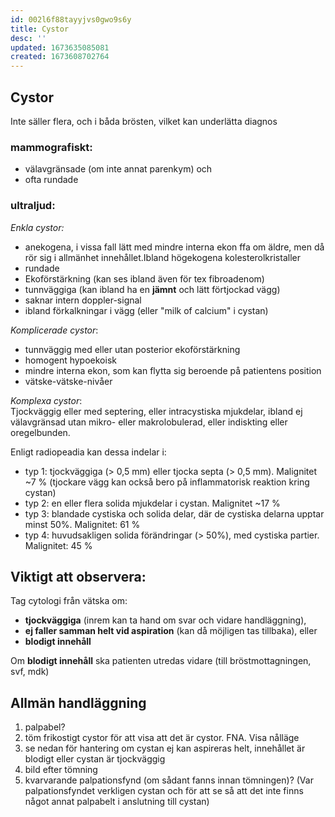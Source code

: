 ```yaml
---
id: 002l6f88tayyjvs0gwo9s6y
title: Cystor
desc: ''
updated: 1673635085081
created: 1673608702764
---
```


## Cystor

Inte säller flera, och i båda brösten, vilket kan underlätta diagnos

### mammografiskt:
- välavgränsade (om inte annat parenkym) och
- ofta rundade

### ultraljud:  
*Enkla cystor:*
- anekogena, i vissa fall lätt med mindre interna ekon ffa om äldre, men då rör sig i allmänhet innehållet.Ibland högekogena kolesterolkristaller
- rundade
- Ekoförstärkning (kan ses ibland även för tex fibroadenom)
- tunnväggiga (kan ibland ha en **jämnt** och lätt förtjockad vägg)
- saknar intern doppler-signal
- ibland förkalkningar i vägg (eller "milk of calcium" i cystan)

*Komplicerade cystor*:  
- tunnväggig med eller utan posterior ekoförstärkning
- homogent hypoekoisk
- mindre interna ekon, som kan flytta sig beroende på patientens position
- vätske-vätske-nivåer

*Komplexa cystor*:  
Tjockväggig eller med septering, eller intracystiska mjukdelar, ibland ej välavgränsad utan mikro- eller makrolobulerad, eller indiskting eller oregelbunden.

Enligt radiopeadia kan dessa indelar i:
- typ 1: tjockväggiga (> 0,5 mm) eller tjocka septa (> 0,5 mm). Malignitet ~7 %
    (tjockare vägg kan också bero på inflammatorisk reaktion kring cystan)
- typ 2: en eller flera solida mjukdelar i cystan. Malignitet ~17 %
- typ 3: blandade cystiska och solida delar, där de cystiska delarna upptar minst 50%. Malignitet: 61 %
- typ 4: huvudsakligen solida förändringar (> 50%), med cystiska partier. Malignitet: 45 %

## **Viktigt** att observera:  

Tag cytologi från vätska om:
- **tjockväggiga** (inrem kan ta hand om svar och vidare handläggning),
- **ej faller samman helt vid aspiration** (kan då möjligen tas tillbaka), eller
- **blodigt innehåll**

Om **blodigt innehåll** ska patienten utredas vidare (till bröstmottagningen, svf, mdk)

## Allmän handläggning

1. palpabel?
1. töm frikostigt cystor för att visa att det är cystor. FNA. Visa nålläge
1. se nedan för hantering om cystan ej kan aspireras helt, innehållet är blodigt eller cystan är tjockväggig
1. bild efter tömning
1. kvarvarande palpationsfynd (om sådant fanns innan tömningen)? (Var palpationsfyndet verkligen cystan och för att se så att det inte finns något annat palpabelt i anslutning till cystan)




